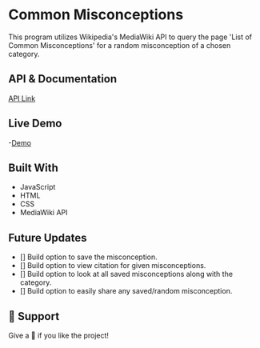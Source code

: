 # Common Misconceptions

This program utilizes Wikipedia's MediaWiki API to query the page 'List of Common Misconceptions' for
a random misconception of a chosen category.

## API & Documentation

[API Link](https://www.mediawiki.org/wiki/API:Main_page)

## Live Demo

-[Demo](https://mrdustinmiller.github.io/wikipedia-api/)

## Built With

- JavaScript
- HTML
- CSS
- MediaWiki API

## Future Updates

- [] Build option to save the misconception.
- [] Build option to view citation for given misconceptions.
- [] Build option to look at all saved misconceptions along with the category.
- [] Build option to easily share any saved/random misconception.

## 🤝 Support

Give a 🌟 if you like the project!
